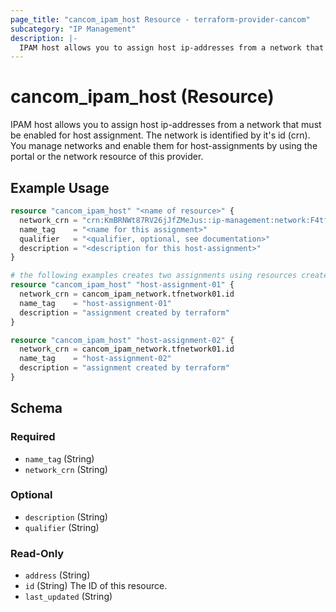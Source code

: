 ```yaml
---
page_title: "cancom_ipam_host Resource - terraform-provider-cancom"
subcategory: "IP Management"
description: |-
  IPAM host allows you to assign host ip-addresses from a network that must be enabled for host assignment. The network is identified by it's id (crn).You manage networks and enable them for host-assignments by using the portal or the network resource of this provider.
---
```


# cancom_ipam_host (Resource)

IPAM host allows you to assign host ip-addresses from a network that must be enabled for host assignment. The network is identified by it's id (crn).  
You manage networks and enable them for host-assignments by using the portal or the network resource of this provider.

## Example Usage

```terraform
resource "cancom_ipam_host" "<name of resource>" {
  network_crn = "crn:KmBRNWt87RV26jJfZMeJus::ip-management:network:F4tfeFwx2i7HFjNrFop49z"
  name_tag    = "<name for this assignment>"
  qualifier   = "<qualifier, optional, see documentation>"
  description = "<description for this host-assignment>"
}

# the following examples creates two assignments using resources created within the same stack
resource "cancom_ipam_host" "host-assignment-01" {
  network_crn = cancom_ipam_network.tfnetwork01.id
  name_tag    = "host-assignment-01"
  description = "assignment created by terraform"
}

resource "cancom_ipam_host" "host-assignment-02" {
  network_crn = cancom_ipam_network.tfnetwork01.id
  name_tag    = "host-assignment-02"
  description = "assignment created by terraform"
}
```

<!-- schema generated by tfplugindocs -->
## Schema

### Required

- `name_tag` (String)
- `network_crn` (String)

### Optional

- `description` (String)
- `qualifier` (String)

### Read-Only

- `address` (String)
- `id` (String) The ID of this resource.
- `last_updated` (String)
